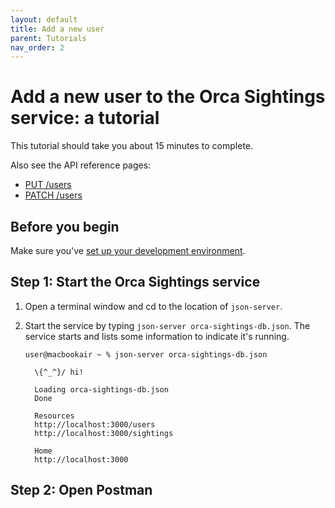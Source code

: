 ```yaml
---
layout: default
title: Add a new user
parent: Tutorials
nav_order: 2
---
```




# Add a new user to the Orca Sightings service: a tutorial

This tutorial should take you about 15 minutes to complete.

Also see the API reference pages:

* [PUT /users](../reference/users-resource/users-put.md)
* [PATCH /users](../reference/users-resource/users-patch.md)

## Before you begin

Make sure you've [set up your development environment](./set-up-dev-env.md).

## Step 1: Start the Orca Sightings service

1. Open a terminal window and cd to the location of `json-server`.

2. Start the service by typing `json-server orca-sightings-db.json`. The service starts and lists some information to indicate it's running.
   ```
   user@macbookair ~ % json-server orca-sightings-db.json
   
     \{^_^}/ hi!
   
     Loading orca-sightings-db.json
     Done
   
     Resources
     http://localhost:3000/users
     http://localhost:3000/sightings
   
     Home
     http://localhost:3000
   ```

## Step 2: Open Postman



